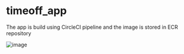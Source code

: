 # timeoff_app
The app is build using CircleCI pipeline and the image is stored in ECR repository

![image](https://user-images.githubusercontent.com/69277093/160595436-d3734a12-adb7-494c-bc17-ff8a56270dce.png)
